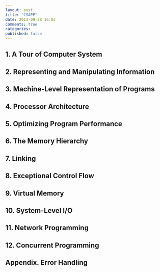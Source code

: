 ```yaml
---
layout: post
title: "CSAPP"
date: 2013-09-28 16:03
comments: true
categories: 
published: false
---
```


## 1. A Tour of Computer System

## 2. Representing and Manipulating Information

## 3. Machine-Level Representation of Programs

## 4. Processor Architecture

## 5. Optimizing Program Performance

## 6. The Memory Hierarchy

## 7. Linking

## 8. Exceptional Control Flow

## 9. Virtual Memory

## 10. System-Level I/O

## 11. Network Programming

## 12. Concurrent Programming

## Appendix. Error Handling